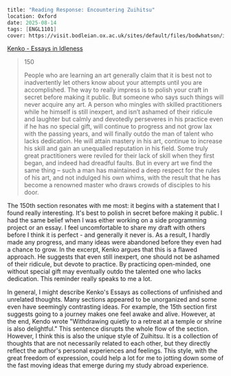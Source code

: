 ```meta
title: "Reading Response: Encountering Zuihitsu"
location: Oxford
date: 2025-08-14
tags: [ENGL1101]
cover: https://visit.bodleian.ox.ac.uk/sites/default/files/bodwhatson/images/media/tours-duke-humfreys-library-christopher-judge.jpg
```

[Kenko - Essays in Idleness](https://www.tlu.ee/sites/default/files/Instituudid/T%C3%9CHI/%C3%B5ppekavad/Liberal%20Arts%20in%20Humanities%20tekstid/Essays%20in%20Idleness_%20and%20Hojoki%20-%20Kenko.pdf)

> 150
>
> People who are learning an art generally claim that it is best not to inadvertently let others know about your attempts
until you are accomplished. The way to really impress is to polish your craft in secret before making it public. But
someone who says such things will never acquire any art.
A person who mingles with skilled practitioners while he himself is still inexpert, and isn’t ashamed of their
ridicule and laughter but calmly and devotedly perseveres in his practice even if he has no special gift, will continue
to progress and not grow lax with the passing years, and will finally outdo the man of talent who lacks dedication.
He will attain mastery in his art, continue to increase his skill and gain an unequalled reputation in his field.
Some truly great practitioners were reviled for their lack of skill when they first began, and indeed had dreadful
faults. But in every art we find the same thing – such a man has maintained a deep respect for the rules of his art,
and not indulged his own whims, with the result that he has become a renowned master who draws crowds of
disciples to his door.

The 150th section resonates with me most: it begins with a statement that I found really interesting. It's best to polish in secret before making it public. I had the same belief when I was either working on a side programming project or an essay. I feel uncomfortable to share my draft with others before I think it is perfect - and generally it never is. As a result, I hardly made any progress, and many ideas were abandoned before they even had a chance to grow. In the excerpt, Kenko argues that this is a flawed approach. He suggests that even still inexpert, one should not be ashamed of their ridicule, but devote to practice. By practicing open-minded, one without special gift may eventually outdo the talented one who lacks dedication. This reminder really speaks to me a lot.

In general, I might describe Kenko's Essays as collections of unfinished and unrelated thoughts. Many sections appeared to be unorganized and some even have seemingly contrasting ideas. For example, the 15th section first suggests going to a journey makes one feel awake and alive. However, at the end, Kendo wrote "Withdrawing quietly to a retreat at a temple or shrine is also delightful." This sentence disrupts the whole flow of the section. However, I think this is also the unique style of Zuihitsu. It is a collection of thoughts that are not necessarily related to each other, but they directly reflect the author's personal experiences and feelings. This style, with the great freedom of expression, could help a lot for me to jotting down some of the fast moving ideas that emerge during my study abroad experience.
